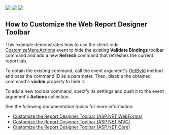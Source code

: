 <!-- default badges list -->
![](https://img.shields.io/endpoint?url=https://codecentral.devexpress.com/api/v1/VersionRange/167317455/20.2.3%2B)
[![](https://img.shields.io/badge/Open_in_DevExpress_Support_Center-FF7200?style=flat-square&logo=DevExpress&logoColor=white)](https://supportcenter.devexpress.com/ticket/details/T830474)
[![](https://img.shields.io/badge/📖_How_to_use_DevExpress_Examples-e9f6fc?style=flat-square)](https://docs.devexpress.com/GeneralInformation/403183)
<!-- default badges end -->
## How to Customize the Web Report Designer Toolbar

This example demonstrates how to use the client-side [CustomizeMenuActions](https://docs.devexpress.com/XtraReports/DevExpress.XtraReports.Web.Scripts.ASPxClientReportDesigner.CustomizeMenuActions) event to hide the existing **Validate Bindings** toolbar command and add a new **Refresh** command that refreshes the current report tab. 

To obtain the existing command, call the event argument's [GetById](https://docs.devexpress.com/XtraReports/DevExpress.XtraReports.Web.Scripts.ASPxClientCustomizeMenuActionsEventArgs.GetById(System.String)) method  and pass the command ID as a parameter. Then, disable the obtained command's **visible** property to hide it.

To add a new toolbar command, specify its settings and push it to the event argument's **Actions** collection. 

See the following documentation topics for more information:

* [Customize the Report Designer Toolbar (ASP.NET WebForms)](https://docs.devexpress.com/XtraReports/17626/create-end-user-reporting-applications/web-reporting/asp-net-webforms-reporting/end-user-report-designer/api-and-customization/customize-the-report-designer-toolbar)
* [Customize the Report Designer Toolbar (ASP.NET MVC)](https://docs.devexpress.com/XtraReports/400203/create-end-user-reporting-applications/web-reporting/asp-net-mvc-reporting/end-user-report-designer/api-and-customization/customize-the-report-designer-toolbar)
* [Customize the Report Designer Toolbar (ASP.NET Core)](https://docs.devexpress.com/XtraReports/400281/create-end-user-reporting-applications/web-reporting/asp-net-core-reporting/end-user-report-designer/api-and-customization/customize-the-report-designer-toolbar)
